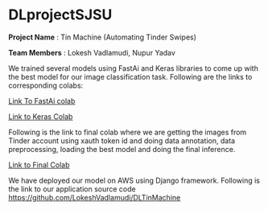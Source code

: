 # DLprojectSJSU

**Project Name** : Tin Machine (Automating Tinder Swipes)

**Team Members** : Lokesh Vadlamudi, Nupur Yadav

We trained several models using FastAi and Keras libraries to come up with the best model for our image classification task. Following are the links to corresponding colabs:

[Link To FastAi colab](https://github.com/LokeshVadlamudi/DLprojectSJSU/blob/master/FinalDLFastAi.ipynb)

[Link to Keras Colab](https://github.com/LokeshVadlamudi/DLprojectSJSU/blob/master/finalModelDLKeras.ipynb)

Following is the link to final colab where we are getting the images from Tinder account using xauth token id and doing data annotation, data preprocessing, loading the best model  and doing the final inference.

[Link to Final Colab](https://github.com/LokeshVadlamudi/DLprojectSJSU/blob/master/finalTinMachine.ipynb)

We have deployed our model on AWS using Django framework. Following is the link to our application source code
https://github.com/LokeshVadlamudi/DLTinMachine
